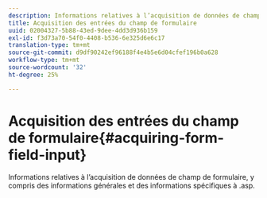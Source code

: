 ```yaml
---
description: Informations relatives à l’acquisition de données de champ de formulaire, y compris des informations générales et des informations spécifiques à .asp.
title: Acquisition des entrées du champ de formulaire
uuid: 02004327-5b88-43ed-9dee-4dd3d936b159
exl-id: f3d73a70-54f0-4408-b536-6e325d6e6c17
translation-type: tm+mt
source-git-commit: d9df90242ef96188f4e4b5e6d04cfef196b0a628
workflow-type: tm+mt
source-wordcount: '32'
ht-degree: 25%

---
```


# Acquisition des entrées du champ de formulaire{#acquiring-form-field-input}

Informations relatives à l’acquisition de données de champ de formulaire, y compris des informations générales et des informations spécifiques à .asp.
